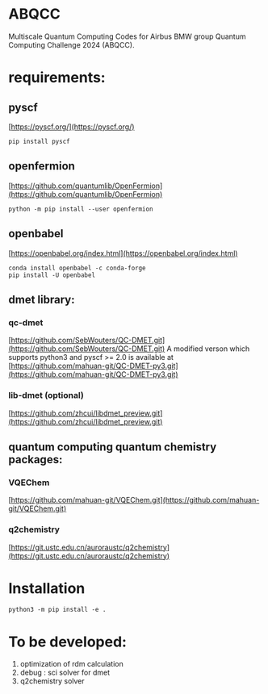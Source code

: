 # ABQCC
Multiscale Quantum Computing Codes for Airbus BMW group Quantum Computing Challenge 2024 (ABQCC). 

# requirements:

## pyscf  
[https://pyscf.org/](https://pyscf.org/)

```
pip install pyscf
```

## openfermion 
[https://github.com/quantumlib/OpenFermion](https://github.com/quantumlib/OpenFermion)

```
python -m pip install --user openfermion
```

## openbabel
[https://openbabel.org/index.html](https://openbabel.org/index.html)

```
conda install openbabel -c conda-forge 
pip install -U openbabel
```

## dmet library:

### qc-dmet
[https://github.com/SebWouters/QC-DMET.git](https://github.com/SebWouters/QC-DMET.git)
A modified verson which supports python3 and pyscf >= 2.0 is available at [https://github.com/mahuan-git/QC-DMET-py3.git](https://github.com/mahuan-git/QC-DMET-py3.git)
### lib-dmet (optional)
[https://github.com/zhcui/libdmet_preview.git](https://github.com/zhcui/libdmet_preview.git)

## quantum computing quantum chemistry packages:
### VQEChem
[https://github.com/mahuan-git/VQEChem.git](https://github.com/mahuan-git/VQEChem.git)

### q2chemistry
[https://git.ustc.edu.cn/auroraustc/q2chemistry](https://git.ustc.edu.cn/auroraustc/q2chemistry)


# Installation
```
python3 -m pip install -e .
```

# To be developed:

1. optimization of rdm calculation
2. debug : sci solver for dmet
3. q2chemistry solver 
